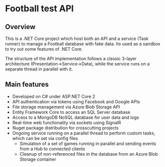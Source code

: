 # Football test API

## Overview
This is a .NET Core project which host both an API and a service (Task runner) to manage a Football database with fake data.
Its used as a sandbox to try out some features of .NET Core.

The structure of the API implementation follows a classic 3-layer architecture (Presentation->Service->Data), while the service runs
on a separate thread in parallel with it.

## Main features

* Developed on C# under ASP.NET Core 2
* API authentication via tokens using Facebook and Google APIs
* File storage management via Azure Blob Storage API
* Entity Framework Core to access an SQL Server database
* Access to a MongoDB NoSQL database for user data and logs
* Real-time web functionality via sockets using SignalR
* Nuget package distribution for crosscutting projects
* Ongoing service running on a parallel thread to perform custom tasks, which can be set via config files
  * Simulation of a set of games running in parallel and sending events from a Hub to connected clients
  * Cleanup of non-referenced files in the database from an Azure Blob Storage container
